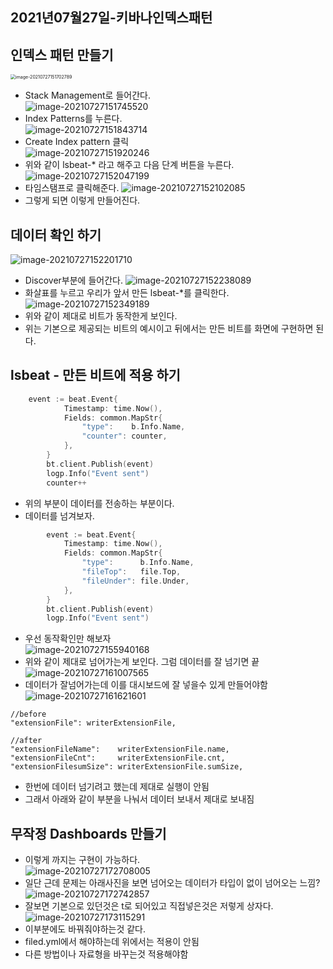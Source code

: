 ## 2021년07월27일-키바나인덱스패턴  
## 인덱스 패턴 만들기  
<img src="2021년07월27일-키바나인덱스패턴.assets/image-20210727151702789.png" alt="image-20210727151702789" style="zoom:50%;" />

- Stack Management로 들어간다.  
![image-20210727151745520](2021년07월27일-키바나인덱스패턴.assets/image-20210727151745520.png)
- Index Patterns를 누른다.   
![image-20210727151843714](2021년07월27일-키바나인덱스패턴.assets/image-20210727151843714.png)
- Create Index pattern 클릭   
![image-20210727151920246](2021년07월27일-키바나인덱스패턴.assets/image-20210727151920246.png)
- 위와 같이 lsbeat-* 라고 해주고 다음 단계 버튼을 누른다.     
![image-20210727152047199](2021년07월27일-키바나인덱스패턴.assets/image-20210727152047199.png)
- 타임스탬프로 클릭해준다.
![image-20210727152102085](2021년07월27일-키바나인덱스패턴.assets/image-20210727152102085.png)
- 그렇게 되면 이렇게 만들어진다.  
## 데이터 확인 하기  
![image-20210727152201710](2021년07월27일-키바나인덱스패턴.assets/image-20210727152201710.png)
- Discover부분에 들어간다.
![image-20210727152238089](2021년07월27일-키바나인덱스패턴.assets/image-20210727152238089.png)
- 화살표를 누르고 우리가 앞서 만든 lsbeat-*를 클릭한다.  
![image-20210727152349189](2021년07월27일-키바나인덱스패턴.assets/image-20210727152349189.png)
- 위와 같이 제대로 비트가 동작한게 보인다.
- 위는 기본으로 제공되는 비트의 예시이고 뒤에서는 만든 비트를 화면에 구현하면 된다. 
## lsbeat - 만든 비트에 적용 하기 
```go
	event := beat.Event{
			Timestamp: time.Now(),
			Fields: common.MapStr{
				"type":    b.Info.Name,
				"counter": counter,
			},
		}
		bt.client.Publish(event)
		logp.Info("Event sent")
		counter++
```
- 위의 부분이 데이터를 전송하는 부분이다.   
- 데이터를 넘겨보자.   
```go
		event := beat.Event{
			Timestamp: time.Now(),
			Fields: common.MapStr{
				"type":      b.Info.Name,
				"fileTop":   file.Top,
				"fileUnder": file.Under,
			},
		}
		bt.client.Publish(event)
		logp.Info("Event sent")
```
- 우선 동작확인만 해보자    
![image-20210727155940168](2021년07월27일-키바나인덱스패턴.assets/image-20210727155940168.png)
- 위와 같이 제대로 넘어가는게 보인다. 그럼 데이터를 잘 넘기면 끝  
![image-20210727161007565](2021년07월27일-키바나인덱스패턴.assets/image-20210727161007565.png)
- 데이터가 잘넘어가는데 이를 대시보드에 잘 넣을수 있게 만들어야함 
![image-20210727161621601](2021년07월27일-키바나인덱스패턴.assets/image-20210727161621601.png)
```
//before
"extensionFile": writerExtensionFile,

//after				
"extensionFileName":    writerExtensionFile.name,
"extensionFileCnt":     writerExtensionFile.cnt,
"extensionFilesumSize": writerExtensionFile.sumSize,
```
- 한번에 데이터 넘기려고 했는데 제대로 실행이 안됨
- 그래서 아래와 같이 부분을 나눠서 데이터 보내서 제대로 보내짐  
## 무작정 Dashboards 만들기 
- 이렇게 까지는 구현이 가능하다.  
![image-20210727172708005](2021년07월27일-키바나인덱스패턴.assets/image-20210727172708005.png)
- 일단 근데 문제는 아래사진을 보면 넘어오는 데이터가 타입이 없이 넘어오는 느낌?
![image-20210727172742857](2021년07월27일-키바나인덱스패턴.assets/image-20210727172742857.png)
- 잘보면 기본으로 있던것은 t로 되어있고 직접넣은것은 저렇게 상자다.
![image-20210727173115291](2021년07월27일-키바나인덱스패턴.assets/image-20210727173115291.png)
- 이부분에도 바꿔줘야하는것 같다. 
- filed.yml에서 해야하는데 위에서는 적용이 안됨
- 다른 방법이나 자료형을 바꾸는것 적용해야함 
